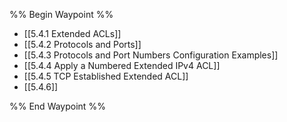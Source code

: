 %% Begin Waypoint %%
- [[5.4.1 Extended ACLs]]
- [[5.4.2 Protocols and Ports]]
- [[5.4.3 Protocols and Port Numbers Configuration Examples]]
- [[5.4.4 Apply a Numbered Extended IPv4 ACL]]
- [[5.4.5 TCP Established Extended ACL]]
- [[5.4.6]]

%% End Waypoint %%

